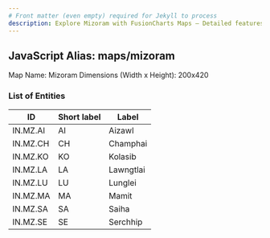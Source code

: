 ```yaml
---
# Front matter (even empty) required for Jekyll to process
description: Explore Mizoram with FusionCharts Maps – Detailed features for seamless integration. Try now & enhance your data visualization today! 
---
```


## JavaScript Alias: maps/mizoram

Map Name: Mizoram
Dimensions (Width x Height): 200x420





### List of Entities

ID | Short label | Label
---|---|---|
IN.MZ.AI|AI|Aizawl
IN.MZ.CH|CH|Champhai
IN.MZ.KO|KO|Kolasib
IN.MZ.LA|LA|Lawngtlai
IN.MZ.LU|LU|Lunglei
IN.MZ.MA|MA|Mamit
IN.MZ.SA|SA|Saiha
IN.MZ.SE|SE|Serchhip

